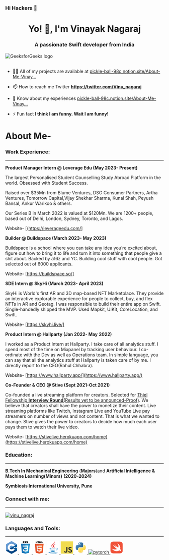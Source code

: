 ### Hi Hackers 🚀

<h1 align="center">Yo! 🥂, I'm Vinayak Nagaraj</h1>
<h3 align="center">A passionate Swift developer from India</h3>

<img src= 
     "https://media.geeksforgeeks.org/wp-content/uploads/hacker.png" alt="GeeksforGeeks logo" align="center">
     <br>
     <br>
     
- 👨‍💻 All of my projects are available at [pickle-ball-98c.notion.site/About-Me-Vinay…](pickle-ball-98c.notion.site/About-Me-Vinay…)

- 📫 How to reach me Twitter **https://twitter.com/Vinu_nagaraj**

- 📄 Know about my experiences [pickle-ball-98c.notion.site/About-Me-Vinay…](pickle-ball-98c.notion.site/About-Me-Vinay…)

- ⚡ Fun fact **I think I am funny. Wait I am funny!**

# About Me- 

<h3 align="left">Work Experience:</h3>
<hr>


**Product Manager Intern @ Leverage Edu (May 2023- Present)**

The largest Personalised Student Counselling Study Abroad Platform in the world. Obsessed with Student Success.

Raised over $35Mn from Blume Ventures, DSG Consumer Partners, Artha Ventures, Tomorrow Capital,Vijay Shekhar Sharma, Kunal Shah, Peyush Bansal, Ankur Warikoo & others. 

Our Series B in March 2022 is valued at $120Mn. We are 1200+ people, based out of Delhi, London, Sydney, Toronto, and Lagos.

Website- [(https://leverageedu.com/] 

**Builder @ Buildspace (March 2023- May** **2023)**

Buildspace is a school where you can take any idea you’re excited about, figure out how to bring it to life and turn it into something that people give a shit about. Backed by a16z and YC. Building cool stuff with cool people. Got selected out of 6000 applicants.

Website- [https://buildspace.so/] 

**SDE Intern @ SkyHi (March 2023- April** **2023)**

SkyHi is World's first AR and 3D map-based NFT Marketplace. They provide an interactive explorable experience for people to collect, buy, and flex NFTs in AR and Geotag. I was responsible to build their entire app on Swift. Single-handedly shipped the MVP. Used Mapkit, UIKit, CoreLocation, and Swift. 

Website- [https://skyhi.live/]

**Product Intern @ Hallparty (Jan 2022- May** **2022)**

I  worked as a Product Intern at Hallparty. I take care of all analytics stuff. I spend most of the time on Mixpanel by tracking user behaviour.  I co-ordinate with the Dev as well as Operations team. In simple language, you can say that all the analytics stuff at Hallparty is taken care of by me. I directly report to the CEO(Rahul Chhabra).

Website- [https://www.hallparty.app/](https://www.hallparty.app/)

**Co-Founder & CEO @ Stive (Sept 2021-Oct 2021)**

Co-founded a live streaming platform for creators. Selected for [Thiel Fellowship **Interview Round**(Results yet to be announced-Proof)](https://drive.google.com/file/d/1Jiw0-R5GFatq1lfg8p5-DYtVc1XnqHHI/view?usp=share_link). We believe that creators shall have the power to monetize their content. Live streaming platforms like Twitch, Instagram Live and YouTube Live pay streamers on number of views and not content. That is what we wanted to change. Stive gives the power to creators to decide how much each user pays them to watch their live video. 

Website- [https://stivelive.herokuapp.com/home](https://stivelive.herokuapp.com/home)


<h3 align="left">Education:</h3>
<hr>

**B.Tech In Mechanical Engineering** (**Majors**)and **Artificial Intelligence & Machine Learning(Minors)** **(2020-2024)**

**Symbiosis International University, Pune**


<h3 align="left">Connect with me:</h3>
<hr>
<p align="left">
<a href="https://twitter.com/vinu_nagraj" target="blank"><img align="center" src="https://raw.githubusercontent.com/rahuldkjain/github-profile-readme-generator/master/src/images/icons/Social/twitter.svg" alt="vinu_nagraj" height="30" width="40" /></a>
</p>

<h3 align="left">Languages and Tools:</h3>
<hr>
<p align="left"> <a href="https://www.w3schools.com/cpp/" target="_blank" rel="noreferrer"> <img src="https://raw.githubusercontent.com/devicons/devicon/master/icons/cplusplus/cplusplus-original.svg" alt="cplusplus" width="40" height="40"/> </a> <a href="https://www.w3schools.com/css/" target="_blank" rel="noreferrer"> <img src="https://raw.githubusercontent.com/devicons/devicon/master/icons/css3/css3-original-wordmark.svg" alt="css3" width="40" height="40"/> </a> <a href="https://www.w3.org/html/" target="_blank" rel="noreferrer"> <img src="https://raw.githubusercontent.com/devicons/devicon/master/icons/html5/html5-original-wordmark.svg" alt="html5" width="40" height="40"/> </a> <a href="https://www.java.com" target="_blank" rel="noreferrer"> <img src="https://raw.githubusercontent.com/devicons/devicon/master/icons/java/java-original.svg" alt="java" width="40" height="40"/> </a> <a href="https://developer.mozilla.org/en-US/docs/Web/JavaScript" target="_blank" rel="noreferrer"> <img src="https://raw.githubusercontent.com/devicons/devicon/master/icons/javascript/javascript-original.svg" alt="javascript" width="40" height="40"/> </a> <a href="https://www.python.org" target="_blank" rel="noreferrer"> <img src="https://raw.githubusercontent.com/devicons/devicon/master/icons/python/python-original.svg" alt="python" width="40" height="40"/> </a> <a href="https://pytorch.org/" target="_blank" rel="noreferrer"> <img src="https://www.vectorlogo.zone/logos/pytorch/pytorch-icon.svg" alt="pytorch" width="40" height="40"/> </a> <a href="https://developer.apple.com/swift/" target="_blank" rel="noreferrer"> <img src="https://raw.githubusercontent.com/devicons/devicon/master/icons/swift/swift-original.svg" alt="swift" width="40" height="40"/> </a> </p>
